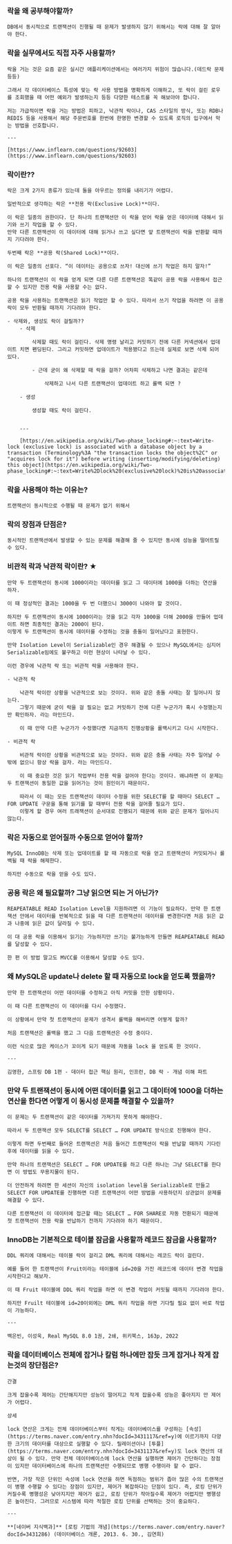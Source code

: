 ### 락을 왜 공부해야할까?
    
    DB에서 동시적으로 트랜잭션이 진행될 때 문제가 발생하지 않기 위해서는 락에 대해 잘 알아야 한다.
    
### 락을 실무에서도 직접 자주 사용할까?
    
    락을 거는 것은 요즘 같은 실시간 애플리케이션에서는 여러가지 위험이 많습니다.(데드락 문제 등등)
    
    그래서 각 데이터베이스 특성에 맞는 락 사용 방법을 명확하게 이해하고, 또 락이 걸린 로우를 조회했을 때 어떤 예외가 발생하는지 등등 다양한 테스트를 꼭 해보아야 합니다.
    
    저는 가급적이면 락을 거는 방법은 피하고, 낙관적 락이나, CAS 스타일의 방식, 또는 RDB나 REDIS 등을 사용해서 해당 주문번호를 한번에 한명한 변경할 수 있도록 로직의 입구에서 막는 방법을 선호합니다.
    
    ---
    
    [https://www.inflearn.com/questions/92603](https://www.inflearn.com/questions/92603)
    
### 락이란??
    
    락은 크게 2가지 종류가 있는데 둘을 아우르는 정의를 내리기가 어렵다.
    
    일반적으로 생각하는 락은 **전용 락(Exclusive Lock)**이다.
    
    이 락은 일종의 권한이다. 단 하나의 트랜잭션만 이 락을 얻어 락을 얻은 데이터에 대해서 읽기와 쓰기 작업을 할 수 있다. 
    만약 다른 트랜잭션이 이 데이터에 대해 읽거나 쓰고 싶다면 앞 트랜잭션이 락을 반환할 때까지 기다려야 한다.
    
    두번째 락은 **공용 락(Shared Lock)**이다.
    
    이 락은 일종의 선포다. “이 데이터는 공용으로 쓰자! 대신에 쓰기 작업은 하지 말자!”
    
    하나의 트랜잭션이 이 락을 얻게 되면 다른 다른 트랜잭션은 똑같이 공용 락을 사용해서 접근할 수 있지만 전용 락을 사용할 수는 없다.
    
    공용 락을 사용하는 트랜잭션은 읽기 작업만 할 수 있다. 따라서 쓰기 작업을 하려면 이 공용 락이 모두 반환될 때까지 기다려야 한다.
    
    - 삭제와, 생성도 락이 걸릴까??
        - 삭제
            
            삭제할 때도 락이 걸린다. 삭제 명령 날리고 커밋하기 전에 다른 커넥션에서 업데이트 치면 펜딩된다. 그리고 커밋하면 업데이트가 적용됐다고 뜨는데 실제로 보면 삭제 되어 있다. 
            
            - 근데 굳이 왜 삭제할 때 락을 걸까? 어차피 삭제하고 나면 결과는 같은데
                
                삭제하고 나서 다른 트랜잭션이 업데이트 하고 롤백 되면 ?
                
        - 생성
            
            생성할 때도 락이 걸린다.
            
        
        ---
        
        [https://en.wikipedia.org/wiki/Two-phase_locking#:~:text=Write-lock (exclusive lock) is associated with a database object by a transaction (Terminology%3A "the transaction locks the object%2C" or "acquires lock for it") before writing (inserting/modifying/deleting) this object](https://en.wikipedia.org/wiki/Two-phase_locking#:~:text=Write%2Dlock%20(exclusive%20lock)%20is%20associated%20with%20a%20database%20object%20by%20a%20transaction%20(Terminology%3A%20%22the%20transaction%20locks%20the%20object%2C%22%20or%20%22acquires%20lock%20for%20it%22)%20before%20writing%20(inserting/modifying/deleting)%20this%20object).
        
### 락을 사용해야 하는 이유는?
    
    트랜잭션이 동시적으로 수행될 때 문제가 없기 위해서
    
### 락의 장점과 단점은?
    
    동시적인 트랜잭션에서 발생할 수 있는 문제를 해결해 줄 수 있지만 동시에 성능을 떨어트릴 수 있다.
    
### 비관적 락과 낙관적 락이란? ★
    
    만약 두 트랜잭션이 동시에 1000이라는 데이터를 읽고 그 데이터에 1000을 더하는 연산을 하자.
    
    이 때 정상적인 결과는 1000을 두 번 더했으니 3000이 나와야 할 것이다.
    
    하지만 두 트랜잭션이 동시에 1000이라는 것을 읽고 각자 1000을 더해 2000을 만들어 업데이트 하면 최종적인 결과는 2000이 된다. 
    이렇게 두 트랜잭션이 동시에 데이터를 수정하는 것을 충돌이 일어났다고 표현한다.
    
    만약 Isolation Level이 Serializable인 경우 해결될 수 있으나 MySQL에서는 심지어 Serializable임에도 불구하고 이런 현상이 나타날 수 있다.
    
    이런 경우에 낙관적 락 또는 비관적 락을 사용해야 한다.
    
    - 낙관적 락
        
        낙관적 락이란 상황을 낙관적으로 보는 것이다. 위와 같은 충돌 사태는 잘 일어나지 않는다. 
        그렇기 때문에 굳이 락을 걸 필요는 없고 커밋하기 전에 다른 누군가가 혹시 수정했는지만 확인하자. 라는 마인드다.
        
        이 때 만약 다른 누군가가 수정했다면 지금까지 진행상황을 롤백시키고 다시 시작한다.
        
    - 비관적 락
        
        비관적 락이란 상황을 비관적으로 보는 것이다. 위와 같은 충돌 사태는 자주 일어날 수 밖에 없으니 항상 락을 걸자. 라는 마인드다.
        
        이 때 중요한 것은 읽기 작업부터 전용 락을 걸어야 한다는 것이다. 왜냐하면 이 문제는 두 트랜잭션이 동일한 값을 읽어가는 것이 원인이기 때문이다.
        
        따라서 이 때는 모든 트랜잭션이 데이터 수정을 위한 SELECT를 할 때마다 SELECT … FOR UPDATE 구문을 통해 읽기를 할 때부터 전용 락을 걸어줄 필요가 있다.
        이렇게 할 경우 여러 트래잭션이 순서대로 진행되기 때문에 위와 같은 문제가 일어나지 않는다.
        
### 락은 자동으로 얻어질까 수동으로 얻어야 할까?
    
    MySQL InnoDB는 삭제 또는 업데이트를 할 때 자동으로 락을 얻고 트랜잭션이 커밋되거나 롤백될 때 락을 해제한다.
    
    하지만 수동으로 락을 얻을 수도 있다. 
    
### 공용 락은 왜 필요할까? 그냥 읽으면 되는 거 아닌가?
    
    REAPEATABLE READ Isolation Level을 지원하려면 이 기능이 필요하다. 만약 한 트랜잭션 안에서 데이터를 반복적으로 읽을 때 다른 트랜잭션이 데이터를 변경한다면 처음 읽은 값과 나중에 읽은 값이 달라질 수 있다. 
    
    이 대 공용 락을 이용해서 읽기는 가능하지만 쓰기는 불가능하게 만들면 REAPEATABLE READ를 달성할 수 있다.
    
    한 편 이 방법 말고도 MVCC를 이용해서 달성할 수도 있다.
    
### 왜 MySQL은 update나 delete 할 때 자동으로 lock을 얻도록 했을까?
    
    만약 한 트랜잭션이 어떤 데이터를 수정하고 아직 커밋을 안한 상황이다.
    
    이 때 다른 트랜잭션이 이 데이터를 다시 수정했다.
    
    이 상황에서 만약 첫 트랜잭션이 문제가 생격서 롤백을 해버리면 어떻게 할까?
    
    처음 트랜잭션은 롤백을 했고 그 다음 트랜잭션은 수정 중이다.
    
    이런 식으로 많은 케이스가 꼬이게 되기 때문에 자동을 lock 을 얻도록 한 것이다.
    
    ---
    
    김영한, 스프링 DB 1편 - 데이터 접근 핵심 원리, 인프런, DB 락 - 개념 이해 파트
    
### 만약 두 트랜잭션이 동시에 어떤 데이터를 읽고 그 데이터에 1000을 더하는 연산을 한다면 어떻게 이 동시성 문제를 해결할 수 있을까?
    
    이 문제는 두 트랜잭션이 같은 데이터를 가져가지 못하게 해야한다.
    
    따라서 두 트랜잭션 모두 SELECT를 SELECT … FOR UPDATE 방식으로 진행해야 한다.
    
    이렇게 하면 두번째로 들어온 트랜잭션은 처음 들어간 트랜잭션이 락을 반납할 때까지 기다린 후에 데이터를 읽을 수 있다.
    
    만약 하나의 트랜잭션은 SELECT … FOR UPDATE를 하고 다른 하나는 그냥 SELECT를 한다면 이 방법도 무용지물이 된다.
    
    더 안전하게 하려면 한 세션이 자신의 isolation level을 Serializable로 만들고 SELECT FOR UPDATE를 진행하면 다른 트랜잭션이 어떤 방법을 사용하던지 상관없이 문제를 해결할 수 있다.
    
    다른 트랜잭션이 이 데이터에 접근할 때는 SELECT … FOR SHARE로 자동 전환되기 때문에 첫 트랜잭션이 전용 락을 반납하기 전까지 기다려야 하기 때문이다.
    
### InnoDB는 기본적으로 테이블 잠금을 사용할까 레코드 잠금을 사용할까?
    
    DDL 쿼리에 대해서는 테이블 락이 걸리고 DML 쿼리에 대해서는 레코드 락이 걸린다. 
    
    예를 들어 한 트랜잭션이 Fruit이라는 테이블에 id=20을 가진 레코드에 데이터 변경 작업을 시작한다고 해보자. 
    
    이 때 Fruit 테이블에 DDL 쿼리 작업을 하면 이 변경 작업이 커밋될 때까지 기다려야 한다.
    
    하지만 Fruilt 테이블에 id=20이외에는 DML 쿼리 작업을 하면 기다릴 필요 없이 바로 작업이 가능하다. 
    
    ---
    
    백은빈, 이성욱, Real MySQL 8.0 1권, 2쇄, 위키북스, 163p, 2022
    
### 락을 데이터베이스 전체에 잡거나 칼럼 하나에만 잡듯 크게 잡거나 작게 잡는것의 장단점은?
    
    간결
    
    크게 잡을수록 제어는 간단해지지만 성능이 떨어지고 작게 잡을수록 성능은 좋아지지 만 제어가 어렵다.
    
    상세
    
    lock 연산은 크게는 전체 데이터베이스부터 작게는 데이터베이스를 구성하는 [속성](https://terms.naver.com/entry.nhn?docId=3431117&ref=y)에 이르기까지 다양한 크기의 데이터를 대상으로 실행할 수 있다. 릴레이션이나 [투플](https://terms.naver.com/entry.nhn?docId=3431137&ref=y)도 lock 연산의 대상이 될 수 있다. 만약 전체 데이터베이스에 lock 연산을 실행하면 제어가 간단하다는 장점이 있지만 데이터베이스에 하나의 트랜잭션만 수행되므로 병행 수행이라 할 수 없다.
    
    반면, 가장 작은 단위인 속성에 lock 연산을 하면 독점하는 범위가 좁아 많은 수의 트랜잭션이 병행 수행할 수 있다는 장점이 있지만, 제어가 복잡하다는 단점이 있다. 즉, 로킹 단위가 커질수록 병행성은 낮아지지만 제어가 쉽고, 로킹 단위가 작아질수록 제어가 어렵지만 병행성은 높아진다. 그러므로 시스템에 따라 적절한 로킹 단위를 선택하는 것이 중요하다.
    
    ---
    
    **[네이버 지식백과]** [로킹 기법의 개념](https://terms.naver.com/entry.naver?docId=3431286) (데이터베이스 개론, 2013. 6. 30., 김연희)